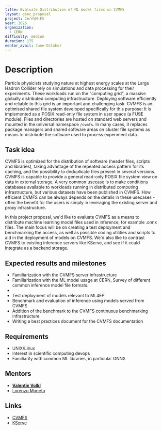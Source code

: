 ```yaml
---
title: Evaluate Distribution of ML model files on CVMFS
layout: gsoc_proposal
project: CernVM-FS
year: 2025
organization:
  - CERN
difficulty: medium
duration: 175
mentor_avail: June-October
---
```


# Description

Particle physicists studying nature at highest energy scales at the Large Hadron Collider rely on simulations and data processing for their experiments.
These workloads run on the "computing grid", a massive globally distributed computing infrastructure.
Deploying software efficiently and reliable to this grid is an important and challenging task.
CVMFS is an optimised shared file system developed specifically for this purpose: It is implemented as a POSIX read-only file system in user space (a FUSE module).
Files and directories are hosted on standard web servers and mounted in the universal namespace `/cvmfs`.
In many cases, it replaces package managers and shared software areas on cluster file systems as means to distribute the software used to process experiment data.

## Task idea

CVMFS is optimized for the distribution of software (header files, scripts and libraries), taking advantage of the repeated access pattern for its caching, and the possibility to deduplicate files present in several versions. 
CVMFS is capable to provide a general read-only POSIX file system view on data in external storage. A very common usecase is to make conditions databases available to workloads running in distributed computing infrastructure, but various datasets have been published in CVMFS.
How efficient CVMFS can be always depends on the details in these usecases - often the benefit for the users is simply in leveraging the existing server and proxy infrastructure.


In this project proposal, we'd like to evaluate CVMFS as a means to distribute machine learning model files used in inference, for example .onnx files. The main focus will be on creating a test deployment and benchmarking the access, as well as possible coding utilities and scripts to aid in the deployment of models on CVMFS. We'd also like to contrast  CVMFS to existing inference servers like KServe, and see if it could integrate as a backend storage.




## Expected results and milestones

 * Familiarization with the CVMFS server infrastructure 
 * Familiarization with the ML model usage at CERN, Survey of different common inference model file formats.
 * 
 * Test deployment of models relevant to ML4EP 
 * Benchmark and evaluation of inference using models served from CVMFS
 * Addition of the benchmark to the CVMFS continuous benchmarking infrastructure
 * Writing a best practices document for the CVMFS documentation 


## Requirements

 * UNIX/Linux
 * Interest in scientific computing devops
 * Familiarity with common ML libraries, in particular ONNX


## Mentors

 * **[Valentin Volkl](mailto:valentin.volkl@cern.ch)**
 * [Lorenzo Moneta](mailto:lorenzo.moneta@cern.ch)


## Links

 * [CVMFS](https://cernvm.cern.ch/fs/)
 * [KServe](https://kserve.github.io/website)
